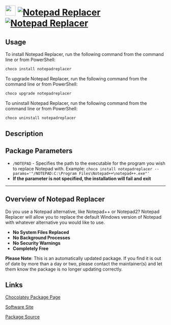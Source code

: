 ﻿# <img src="https://rawcdn.githack.com/virtualex-itv/chocolatey-packages/69ec6737877e129294ab3ba2b2029b744f094ed2/icons/notepadreplacer.png" width="32" height="32"/> [![Notepad Replacer](https://img.shields.io/chocolatey/v/notepadreplacer.svg?label=Notepad+Replacer)](https://chocolatey.org/packages/notepadreplacer) [![Notepad Replacer](https://img.shields.io/chocolatey/dt/notepadreplacer.svg)](https://chocolatey.org/packages/notepadreplacer)

## Usage

To install Notepad Replacer, run the following command from the command line or from PowerShell:

```powershell
choco install notepadreplacer
```

To upgrade Notepad Replacer, run the following command from the command line or from PowerShell:

```powershell
choco upgrade notepadreplacer
```

To uninstall Notepad Replacer, run the following command from the command line or from PowerShell:

```powershell
choco uninstall notepadreplacer
```

## Description

## Package Parameters

* `/NOTEPAD` - Specifies the path to the executable for the program you wish to replace Notepad with.
Example: `choco install notepadreplacer --params='"/NOTEPAD:C:\Program Files\Notepad++\notepad++.exe"'`
* **If the parameter is not specified, the installation will fail and exit**

---

## Overview of Notepad Replacer

Do you use a Notepad alternative, like Notepad++ or Notepad2? Notepad Replacer will allow you to replace the default Windows version of Notepad with whatever alternative you would like to use.

* **No System Files Replaced**
* **No Background Processes**
* **No Security Warnings**
* **Completely Free**

**Please Note**: This is an automatically updated package. If you find it is
out of date by more than a day or two, please contact the maintainer(s) and
let them know the package is no longer updating correctly.

## Links

[Chocolatey Package Page](https://chocolatey.org/packages/notepadreplacer)

[Software Site](https://www.binaryfortress.com/NotepadReplacer/)

[Package Source](https://github.com/virtualex-itv/chocolatey-packages/tree/master/automatic/notepadreplacer)

